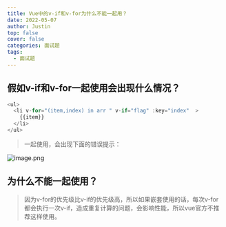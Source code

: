 ```yaml
---
title: Vue中的v-if和v-for为什么不能一起用？
date: 2022-05-07
author: Justin
top: false
cover: false
categories: 面试题
tags:
  - 面试题
---
```


## 假如v-if和v-for一起使用会出现什么情况？
```js
<ul>
  <li v-for="(item,index) in arr " v-if="flag" :key="index"  >
    {{item}}
  </li>
</ul>
```

> 一起使用，会出现下面的错误提示：

![image.png](https://img-blog.csdnimg.cn/img_convert/7b7a4485ef10f50740dc8c06fbac449e.png)

## 为什么不能一起使用？
> 因为v-for的优先级比v-if的优先级高，所以如果嵌套使用的话，每次v-for都会执行一次v-if，造成重复计算的问题，会影响性能，所以vue官方不推荐这样使用。

